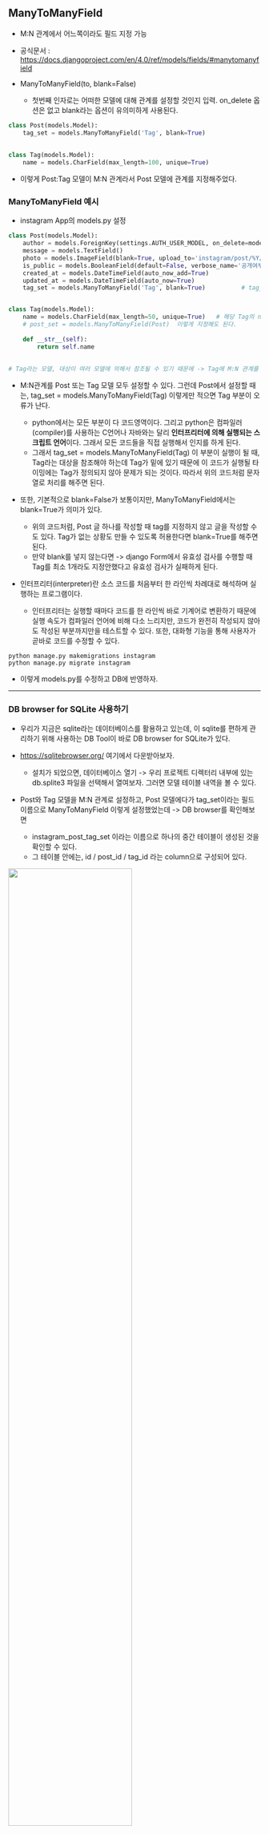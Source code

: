 ## ManyToManyField
- M:N 관계에서 어느쪽이라도 필드 지정 가능
- 공식문서 : https://docs.djangoproject.com/en/4.0/ref/models/fields/#manytomanyfield


- ManyToManyField(to, blank=False)
  - 첫번째 인자로는 어떠한 모델에 대해 관계를 설정할 것인지 입력. on_delete 옵션은 없고 blank라는 옵션이 유의미하게 사용된다.

```python
class Post(models.Model):
    tag_set = models.ManyToManyField('Tag', blank=True)
    
    
class Tag(models.Model):
    name = models.CharField(max_length=100, unique=True)
```

- 이렇게 Post:Tag 모델이 M:N 관계라서 Post 모델에 관계를 지정해주었다.


### ManyToManyField 예시
- instagram App의 models.py 설정
```python
class Post(models.Model):       
    author = models.ForeignKey(settings.AUTH_USER_MODEL, on_delete=models.CASCADE)
    message = models.TextField()    
    photo = models.ImageField(blank=True, upload_to='instagram/post/%Y/%m/%d') 
    is_public = models.BooleanField(default=False, verbose_name='공개여부')      
    created_at = models.DateTimeField(auto_now_add=True)
    updated_at = models.DateTimeField(auto_now=True) 
    tag_set = models.ManyToManyField('Tag', blank=True)          # tag_set = models.ManyToManyField(Tag) 이 코드는 에러


class Tag(models.Model):
    name = models.CharField(max_length=50, unique=True)   # 해당 Tag의 name은 하나가 생성이 되면, Tag 테이블 내에서 유니크함을 보장받도록 하는 것이 맞다는 판단으로 설정
    # post_set = models.ManyToManyField(Post)  이렇게 지정해도 된다.
   
    def __str__(self):
        return self.name
    
    
# Tag라는 모델, 대상이 여러 모델에 의해서 참조될 수 있기 때문에 -> Tag에 M:N 관계를 설정하는 것 보다는, Tag를 활용하는 모델에다가 설정하는 것이 더 의미에 맞다. 
```

- M:N관계를 Post 또는 Tag 모델 모두 설정할 수 있다. 그런데 Post에서 설정할 때는, tag_set = models.ManyToManyField(Tag) 이렇게만 적으면 Tag 부분이 오류가 난다.
  - python에서는 모든 부분이 다 코드영역이다. 그리고 python은 컴파일러(compiler)를 사용하는 C언어나 자바와는 달리 **인터프리터에 의해 실행되는 스크립트 언어**이다. 그래서 모든 코드들을 직접 실행해서 인지를 하게 된다. 
  - 그래서 tag_set = models.ManyToManyField(Tag) 이 부분이 실행이 될 때, Tag라는 대상을 참조해야 하는데 Tag가 밑에 있기 때문에 이 코드가 실행될 타이밍에는 Tag가 정의되지 않아 문제가 되는 것이다. 따라서 위의 코드처럼 문자열로 처리를 해주면 된다. 

- 또한, 기본적으로 blank=False가 보통이지만, ManyToManyField에서는 blank=True가 의미가 있다.
  - 위의 코드처럼, Post 글 하나를 작성할 때 tag를 지정하지 않고 글을 작성할 수도 있다. Tag가 없는 상황도 만들 수 있도록 허용한다면 blank=True를 해주면 된다. 
  - 만약 blank를 넣지 않는다면 -> django Form에서 유효성 검사를 수행할 때 Tag를 최소 1개라도 지정안했다고 유효성 검사가 실패하게 된다.


- 인터프리터(interpreter)란 소스 코드를 처음부터 한 라인씩 차례대로 해석하며 실행하는 프로그램이다. 
  - 인터프리터는 실행할 때마다 코드를 한 라인씩 바로 기계어로 변환하기 때문에 실행 속도가 컴파일러 언어에 비해 다소 느리지만, 코드가 완전히 작성되지 않아도 작성된 부분까지만을 테스트할 수 있다. 또한, 대화형 기능을 통해 사용자가 곧바로 코드를 수정할 수 있다.

```terminal
python manage.py makemigrations instagram
python manage.py migrate instagram
```
- 이렇게 models.py를 수정하고 DB에 반영하자.

* * *

### DB browser for SQLite 사용하기
- 우리가 지금은 sqlite라는 데이터베이스를 활용하고 있는데, 이 sqlite를 편하게 관리하기 위해 사용하는 DB Tool이 바로 DB browser for SQLite가 있다.
- https://sqlitebrowser.org/ 여기에서 다운받아보자.
  - 설치가 되었으면, 데이터베이스 열기 -> 우리 프로젝트 디렉터리 내부에 있는 db.splite3 파일을 선택해서 열여보자. 그러면 모델 테이블 내역을 볼 수 있다.

- Post와 Tag 모델을 M:N 관계로 설정하고, Post 모델에다가 tag_set이라는 필드이름으로 ManyToManyField 이렇게 설정했었는데 -> DB browser를 확인해보면
  - instagram_post_tag_set 이라는 이름으로 하나의 중간 테이블이 생성된 것을 확인할 수 있다.
  - 그 테이블 안에는, id / post_id / tag_id 라는 column으로 구성되어 있다.
<img src="https://user-images.githubusercontent.com/95380638/153165790-f7f9efe6-391d-4ab3-86b9-317754f467dd.png" width="70%" height="70%">


- ForeignKey(1:N관계)와 OneToOneField(1:1관계)는 2개의 모델 테이블만 있으면 충분한데, ManyToManyField(M:N관계)는 2개의 테이블만으로는 관계를 정의할 수가 없다. M:N관계를 위해서는 중간 테이블이 새롭게 필요하게 된다. 그래서 2개의 모델의 pk값을 column으로 정의한 테이블이 생성된다.
- DB browser를 통해서 봤을 때는 Post 모델에 M:N관계를 설정했지만 Post 모델에는 새로운 필드가 생기지 않았음을 확인할 수 있다.

* * *

### Tag 모델 admin.py에 등록하기
```python
from .models import Post, Comment, Tag 

@admin.register(Tag)
class TagAdmin(admin.ModelAdmin):
    pass
```

- 이렇게 입력하면 admin 페이지에 Tag 모델이 뜨게 된다.


- 그리고, admin 페이지에서 Post 모델의 객체를 하나 클릭해보면 -> Tag set: 이라는 부분이 생성되어 있다. +를 누르면 name이라고 뜨게 되고 여기에 tag 이름을 입력해보자. 

<img width="554" alt="image" src="https://user-images.githubusercontent.com/95380638/153171670-a9bb980e-5b52-484c-9246-141de60abd7b.png">

- 그러면 다음과 같이 입력한 이름이 tag로 지정된다. 따라서 1개의 post에 여러 개의 tag가 담겨져 있을 수 있다. 


### django shell로 확인해보기
```terminal
In [1]: from instagram.models import Post, Tag

In [2]: post = Post.objects.first()

In [3]: post
Out[3]: <Post: 네번째 포스팅>

In [4]: post.tag_set
Out[4]: <django.db.models.fields.related_descriptors.create_forward_many_to_many_manager.<locals>.ManyRelatedManager at 0x10b59b400>

In [5]: post.tag_set.all()
Out[5]: <QuerySet [<Tag: 파이썬>]>



In [6]: tag = Tag.objects.first()

In [7]: tag
Out[7]: <Tag: 파이썬>

In [10]: tag.post_set.all()
Out[10]: <QuerySet [<Post: 네번째 포스팅>]>
```


- post.tag_set.all() -> 조회한 post 객체에 해당하는 pk값으로 tag_set 테이블에 있는 tag_id를 매칭하고, 그 pk값에 해당하는 Tag 모델의 객체를 가져와주는 것이다.
- tag.post_set.all() -> 조회한 tag 객체에 해당하는 pk값으로 tag_set 테이블에 있는 post_id를 매칭하고, **reverse 이기 때문에 _set 을 붙여주고, 그 pk값에 해당하는 Post 모델의 객체를 가져와준다.**


- **그리고 이제 Tag 모델에 새로운 객체 하나를 생성해보자.**
```terminal
In [1]: from instagram.models import Post, Tag

In [2]: Tag.objects.create(name="장고")
Out[2]: <Tag: 장고>

In [3]: Tag.objects.create(name="AskCompany")
Out[3]: <Tag: AskCompany>

In [4]: Tag.objects.all()
Out[4]: <QuerySet [<Tag: 파이썬>, <Tag: 장고>, <Tag: AskCompany>]>
```

- **이렇게 Tag 모델에 새로운 객체들을 생성해볼 수 있다. 하지만, Tag 모델에만 객체들을 생성한 것이기 때문에 중간 테이블인 Instagram_post_tag_set 모델에는 여전히 객체가 1개밖에 없다.**
```terminal
In [8]: post.tag_set.all()
Out[8]: <QuerySet [<Tag: 파이썬>]>

In [9]: tag = Tag.objects.get(name="장고")

In [10]: post.tag_set.add(tag)

In [11]: post.tag_set.all()
Out[11]: <QuerySet [<Tag: 파이썬>, <Tag: 장고>]>



In [12]: post.tag_set.remove(tag)

In [13]: post.tag_set.all()
Out[13]: <QuerySet [<Tag: 파이썬>]>
```

- In [9,10,11] 을 보면, tag라는 변수에 장고라는 이름의 Tag 모델 객체를 조회하고 / post객체에 중간 테이블인 tag_set에 pk로 접근할 때 이 tag 객체를 추가해달라고 하는 것. / 그래서 post 객체의 pk로 접근하게 되면 2개의 tag가 조회되는 것을 확인할 수 있다. 
  - **이렇게 해서 중간 테이블에 데이터를 생성해볼 수 있다.**
- 그리고 post.tag_set.remove(tag) 이렇게 remove를 사용하면 삭제도 된다.

```terminal
In [14]: tag_qs = Tag.objects.all()

In [15]: post.tag_set.add(*tag_qs)

In [16]: post.tag_set.all()
Out[16]: <QuerySet [<Tag: 파이썬>, <Tag: 장고>, <Tag: AskCompany>]>
```

- **위와같이 진행하면 -> Tag 모델에 있는 모든 객체들을 전부 post 객체에 추가할 수 있다.**
- **post.tag_set.add(*tag_qs) -> 이 부분은 python의 unpack 문법이라고 할 수 있다.**
  - 하나의 인자에 들어가 있는 것을 여러 개의 인자인 것 처럼 풀어준다는 의미이다.

```python
def myfn(a, b, c):
    print(f"a = {a}, b = {b}, c = {c}")
    
myfn(1, 2, 3)
a = 1, b = 2, c = 3

params = [1, 2, 3]

# myfn(params)
myfn(*params)
a = 1, b = 2, c = 3
```

- myfn(1, 2, 3) 이렇게 인자를 넣어서 함수를 호출해도 되는데, 만약 넣으려고 하는 인자가 리스트나 튜플인 경우가 있을 것이다.
- 그렇다고 해서 params = [1, 2, 3] / myfn(params) -> 이렇게 호출하면 동작을 하지 않는다. 왜냐하면 params 자체가 인자 하나이니까, myfn은 인자를 3개 받아야 하니까 오류가 발생한다.
  - 그런데 여기에다가 *를 붙여서 myfn(*params) -> 이렇게 호출하면 a = 1, b = 2, c = 3 이런식으로 인자 1개를 풀어서 넣어주게 된다.


### RDBMS이지만,
